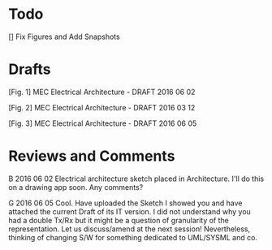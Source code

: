 # Todo
[] Fix Figures and Add Snapshots


# Drafts
[Fig. 1] MEC Electrical Architecture - DRAFT 2016 06 02



[Fig. 2] MEC Electrical Architecture - DRAFT 2016 03 12



[Fig. 3] MEC Electrical Architecture - DRAFT 2016 06 05


# Reviews and Comments
B 2016 06 02
Electrical architecture sketch placed in Architecture. I'll do this on a drawing app soon. Any comments?

G 2016 06 05
Cool. Have uploaded the Sketch I showed you and have attached the current Draft of its IT version. I did not understand why you had a double Tx/Rx but it might be a question of granularity of the representation. Let us discuss/amend at the next session!
Nevertheless, thinking of changing S/W for something dedicated to UML/SYSML and co.
